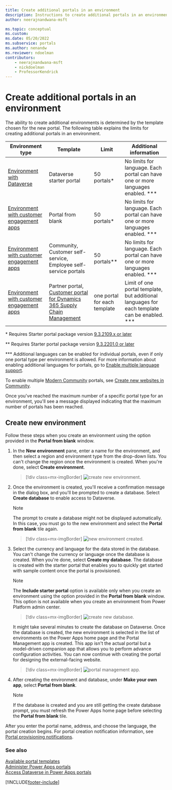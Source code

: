 ```yaml
---
title: Create additional portals in an environment
description: Instructions to create additional portals in an environment.
author: neerajnandwana-msft

ms.topic: conceptual
ms.custom: 
ms.date: 05/20/2022
ms.subservice: portals
ms.author: nenandw
ms.reviewer: ndoelman
contributors:
    - neerajnandwana-msft
    - nickdoelman
    - ProfessorKendrick
---
```


# Create additional portals in an environment

The ability to create additional environments is determined by the template chosen for the new portal. The following table explains the limits for creating additional portals in an environment.

| Environment type | Template | Limit | Additional information |
| - | - | - | - |
| [Environment with Dataverse](portal-templates.md#environment-with-dataverse) | Dataverse starter portal | 50 portals\* | No limits for language. Each portal can have one or more languages enabled. \*\*\* |
| [Environment with customer engagement apps](portal-templates.md#environment-with-customer-engagement-apps) | Portal from blank | 50 portals\* | No limits for language. Each portal can have one or more languages enabled. \*\*\* |
| [Environment with customer engagement apps](portal-templates.md#environment-with-customer-engagement-apps) | Community, Customer self-service, Employee self-service portals | 50 portals\*\* | No limits for language. Each portal can have one or more languages enabled. \*\*\*
| [Environment with customer engagement apps](portal-templates.md#environment-with-customer-engagement-apps) | Partner portal, [Customer portal for Dynamics 365 Supply Chain Management](/dynamics365/supply-chain/sales-marketing/customer-portal-overview) | one portal for each template | Limit of one portal template, but additional languages for each template can be enabled. \*\*\* |

\* Requires Starter portal package version [9.3.2109.x or later](release-updates.md#starter-portal-package-updates)

\*\* Requires Starter portal package version [9.3.2201.0 or later](release-updates.md#starter-portal-package-updates)

\*\*\* Additional languages can be enabled for individual portals, even if only one portal type per environment is allowed. For more information about enabling additional languages for portals, go to [Enable multiple language support](./configure/enable-multiple-language-support.md).

To enable multiple [Modern Community](/dynamics365/customer-service/community-get-started) portals, see [Create new websites in Community](/dynamics365/customer-service/community-create-websites).

Once you've reached the maximum number of a specific portal type for an environment, you'll see a message displayed indicating that the maximum number of portals has been reached.

## Create new environment

Follow these steps when you create an environment using the option provided in the **Portal from blank** window.

1.  In the **New environment** pane, enter a name for the environment, and then select a region and environment type from the drop-down lists. You can't change the region once the environment is created. When you're done, select **Create environment**.

    > [!div class=mx-imgBorder]
    > ![create new environment.](media/create-new-environment.png "Create new environment")  

2.  Once the environment is created, you'll receive a confirmation message in the dialog box, and you'll be prompted to create a database. Select **Create database** to enable access to Dataverse.

    > [!NOTE]
    > The prompt to create a database might not be displayed automatically. In this case, you must go to the new environment and select the **Portal from blank** tile again.

    > [!div class=mx-imgBorder]
    > ![new environment created.](media/new-environment-created.png "New environment created")  

3.  Select the currency and language for the data stored in the database. You can't change the currency or language once the database is created. When you're done, select **Create my database**. The database is created with the starter portal that enables you to quickly get started with sample content once the portal is provisioned.

    > [!NOTE]
    > The **Include starter portal** option is available only when you create an environment using the option provided in the **Portal from blank** window. This option is not available when you create an environment from Power Platform admin center.

    > [!div class=mx-imgBorder]
    > ![create new database.](media/create-new-database.png "Create new database") 

    It might take several minutes to create the database on Dataverse. Once the database is created, the new environment is selected in the list of environments on the Power Apps home page and the Portal Management app is created. This app isn't the actual portal but a model-driven companion app that allows you to perform advance configuration activities. You can now continue with creating the portal for designing the external-facing website.

    > [!div class=mx-imgBorder]
    > ![portal management app.](media/portal-mgmt-app.png "Portal management app")

4. After creating the environment and database, under **Make your own app**, select **Portal from blank**. 

    > [!NOTE]
    > If the database is created and you are still getting the create database prompt, you must refresh the Power Apps home page before selecting the **Portal from blank** tile.

After you enter the portal name, address, and choose the language, the portal creation begins. For portal creation notification information, see [Portal provisioning notifications](create-portal.md#portal-provisioning-notifications).

### See also

[Available portal templates](portal-templates.md) <br>
[Administer Power Apps portals](/learn/paths/administer-portals/) <br>
[Access Dataverse in Power Apps portals](/learn/modules/portals-access-data-platform/)

[!INCLUDE[footer-include](../../includes/footer-banner.md)]
